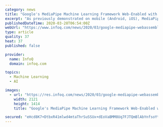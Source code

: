 ```yaml
---
category: news
title: "Google's MediaPipe Machine Learning Framework Web-Enabled with WebAssembly"
excerpt: "As previously demonstrated on mobile (Android, iOS), MediaPipe graphs allow developers to build and run machine-learning (ML) pipelines, to achieve complex tasks. MediaPipe graphs are visualized in a browser environment with MediaPipe Visualizer, a dedicated web application that allows developers to build a graph consisting of nodes ..."
publishedDateTime: 2020-03-28T06:54:00Z
webUrl: "https://www.infoq.com/news/2020/03/google-mediapipe-webassembly/"
type: article
quality: 37
heat: 37
published: false

provider:
  name: InfoQ
  domain: infoq.com

topics:
  - Machine Learning
  - AI

images:
  - url: "https://res.infoq.com/news/2020/03/google-mediapipe-webassembly/en/headerimage/Mediapipe+google+ml-1585155517539.jpeg"
    width: 2121
    height: 1414
    title: "Google's MediaPipe Machine Learning Framework Web-Enabled with WebAssembly"

secured: "eHcd8K7+DtbxR41mlwd4mtaThrSuSSUx+dEoVaBMM8Uq7FJTQmBlAbYnfsoYtOP1REK+dViTUKXZZlEc3Cp1LZdbdwzl5Rt5E+b9LXlYsn6OiXSlW2j1Z0hPWUb8QMT8mUNY+fE8IkgP9Q49TUMj8KRVnLl54hxpafavEubpBZxpvS1SNDuaE9ouAjwH2LMv5d5INZS0MORvF+zchJAkWio7mfM/Odoe+zbYcWDMp9ospyV6NPyt2Om95B3vnPp20FEroxhqtZ8wAZfFJi/YOw3T27dNLQSmvTv8lcMCtspLd1QKXDXF3IooyBRfW2ay;hn2v4+zMX0BfVGxupvyceQ=="
---
```


